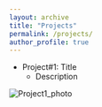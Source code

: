 ```yaml
---
layout: archive
title: "Projects"
permalink: /projects/
author_profile: true
---
```


* Project#1: Title
  * Description

![Project1_photo]('/images/female_tortoise.jpg' "Project1 photo")

